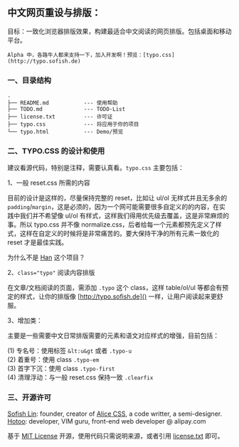 ## 中文网页重设与排版：

目标：一致化浏览器排版效果，构建最适合中文阅读的网页排版。包括桌面和移动平台。

    Alpha 中，各路牛人都来支持一下，加入开发啊！预览：[typo.css](http://typo.sofish.de)

### 一、目录结构    
    .
    ├── README.md           --- 使用帮助
    ├── TODO.md             --- TODO-List
    ├── license.txt         --- 许可证
    ├── typo.css            --- 将应用于你的项目
    └── typo.html           --- Demo/预览


### 二、TYPO.CSS 的设计和使用

建议看源代码，特别是注释，需要认真看。`typo.css` 主要包括：

1、一般 reset.css 所需的内容
 
目前的设计是这样的，尽量保持完整的 reset，比如让 ul/ol 无样式并且无多余的 `padding`/`margin`，这是必须的，因为一个网可能需要很多自定义的的内容，在实践中我们并不希望像 ul/ol 有样式，这样我们得用优先级去覆盖，这是非常麻烦的事。所以 typo.css 并不像 normalize.css，后者给每一个元素都预先定义了样式，这样在自定义的时候将是非常痛苦的。要大保持干净的所有元素一致化的 reset 才是最佳实践。

为什么不是 [Han](http://i.minus.com/iQInhZPgOlHEj.png) 这个项目？

2、`class="typo"` 阅读内容排版

在文章/文档阅读的页面，需添加 `.typo` 这个 class，这样 table/ol/ul 等都会有预定的样式，让你的排版像 [http://typo.sofish.de]() 一样，让用户阅读起来更舒服。
 
3、增加类：

主要是一些需要中文日常排版需要的元素和语文对应样式的增强，目前包括：

(1) 专名号：使用标签 `&lt:u&gt` 或者 `.typo-u` <br />
(2) 着重号：使用 class `.typo-em` <br />
(3) 首字下沉：使用 class `.typo-first` <br />
(4) 清理浮动：与一般 reset.css 保持一致 `.clearfix`
 

### 三、开源许可

[Sofish Lin](http://sofish.de): founder, creator of [Alice CSS](http://aliceui.com), a code writter, a semi-designer. <br />
[Hotoo](https://github.com/hotoo): developer, VIM guru, front-end web developer @ alipay.com

基于 [MIT License](http://zh.wikipedia.org/wiki/MIT_License) 开源，使用代码只需说明来源，或者引用 [license.txt](https://github.com/sofish/typo.css/blob/master/license.txt) 即可。

